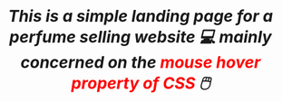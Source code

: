 <br> 
<center><h1><i><b>This is a simple landing page for a perfume selling website 💻 mainly concerned on the <span>mouse hover property of CSS</span> 🖱️
</b></i></h1></center>
<style>
 span{
     color:red;
  }
</style>
 
